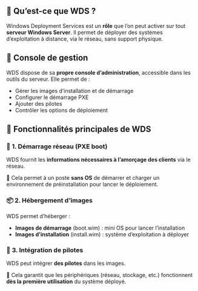 ## 🧩 **Qu’est-ce que WDS ?**

Windows Deployment Services est un **rôle** que l’on peut activer sur tout **serveur Windows Server**. Il permet de déployer des systèmes d’exploitation à distance, via le réseau, sans support physique.

## 🔧 **Console de gestion**

WDS dispose de sa **propre console d’administration**, accessible dans les outils du serveur. Elle permet de :

- Gérer les images d’installation et de démarrage
- Configurer le démarrage PXE
- Ajouter des pilotes
- Contrôler les options de déploiement



## 🚀 **Fonctionnalités principales de WDS**

### 🔌 **1. Démarrage réseau (PXE boot)**

WDS fournit les **informations nécessaires à l’amorçage des clients** via le réseau.

🔹 Cela permet à un poste **sans OS** de démarrer et charger un environnement de préinstallation pour lancer le déploiement.

### 📦 **2. Hébergement d’images**

WDS permet d’héberger :

- **Images de démarrage** (boot.wim) : mini OS pour lancer l’installation
- **Images d’installation** (install.wim) : système d’exploitation à déployer

### 🧱 **3. Intégration de pilotes**

WDS peut intégrer **des pilotes** dans les images.

🎯 Cela garantit que les périphériques (réseau, stockage, etc.) fonctionnent **dès la première utilisation** du système déployé.

